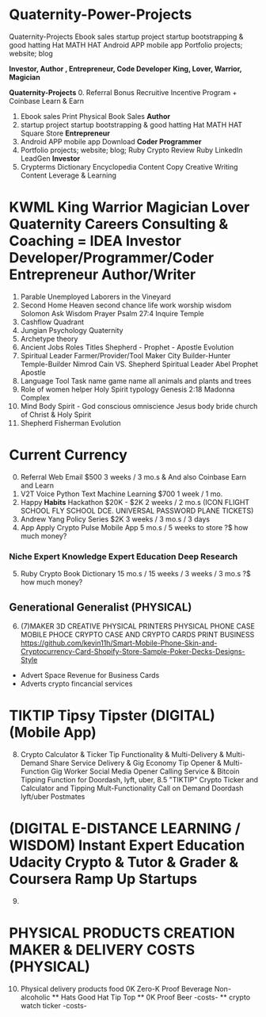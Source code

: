 # Quaternity-Power-Projects
Quaternity-Projects  Ebook sales startup project startup bootstrapping &amp; good hatting Hat MATH HAT Android APP mobile app Portfolio projects; website; blog

**Investor, Author , Entrepreneur, Code Developer**
**King, Lover, Warrior, Magician**

**Quaternity-Projects**
0. Referral Bonus Recruitive Incentive Program  + Coinbase Learn & Earn
1. Ebook sales Print Physical Book Sales **Author**
2. startup project startup bootstrapping & good hatting Hat MATH HAT Square Store **Entrepreneur**
3. Android APP mobile app Download **Coder Programmer**
4. Portfolio projects; website; blog;  Ruby Crypto Review Ruby LinkedIn LeadGen **Investor**
5. Crypterms Dictionary Encyclopedia Content Copy Creative Writing Content Leverage & Learning

# KWML King Warrior Magician Lover Quaternity Careers Consulting & Coaching = IDEA Investor Developer/Programmer/Coder Entrepreneur Author/Writer
1. Parable Unemployed Laborers in the Vineyard
2. Second Home Heaven second chance life work worship wisdom Solomon Ask Wisdom Prayer Psalm 27:4 Inquire Temple
3. Cashflow Quadrant
4. Jungian Psychology Quaternity
5. Archetype theory
6. Ancient Jobs Roles Titles Shepherd - Prophet - Apostle Evolution
7. Spiritual Leader Farmer/Provider/Tool Maker City Builder-Hunter Temple-Builder Nimrod Cain VS. Shepherd Spiritual Leader Abel Prophet Apostle
8. Language Tool Task name game name all animals and plants and trees 
9. Role of women helper Holy Spirit typology Genesis 2:18 Madonna Complex
10. Mind Body Spirit - God conscious omniscience Jesus body bride church of Christ & Holy Spirit
11. Shepherd Fisherman Evolution





# Current Currency

0. Referral Web Email $500 3 weeks / 3 mo.s & And also Coinbase Earn and Learn
1. V2T Voice Python Text Machine Learning $700 1 week / 1 mo.
2. Happy **Habits** Hackathon $20K - $2K 2 weeks / 2 mo.s (ICON FLIGHT SCHOOL FLY SCHOOL DCE. UNIVERSAL PASSWORD PLANE TICKETS)
3. Andrew Yang Policy Series $2K 3 weeks / 3 mo.s / 3 days
4. App Apply Crypto Pulse Mobile App 5 mo.s / 5 weeks to store ?$ how much money?
### Niche Expert Knowledge Expert Education Deep Research
5. Ruby Crypto Book Dictionary 15 mo.s / 15 weeks / 3 weeks / 3 mo.s ?$ how much money?
## Generational Generalist (PHYSICAL)
6. (7)MAKER 3D CREATIVE PHYSICAL PRINTERS PHYSICAL PHONE CASE MOBILE PHOCE CRYPTO CASE AND CRYPTO CARDS PRINT BUSINESS  https://github.com/kevin11h/Smart-Mobile-Phone-Skin-and-Cryptocurrency-Card-Shopify-Store-Sample-Poker-Decks-Designs-Style 
* Advert Space Revenue for Business Cards
* Adverts crypto fincancial services

# TIKTIP Tipsy Tipster (DIGITAL) (Mobile App)
8. Crypto Calculator & Ticker Tip Functionality & Multi-Delivery & Multi-Demand Share Service Delivery & Gig Economy Tip Opener & Multi-Function Gig Worker Social Media Opener Calling Service & Bitcoin Tipping Function for  Doordash, lyft, uber, 
8.5 "TIKTIP" Crypto Ticker and Calculator and Tipping Mult-Functionality Call on Demand Doordash lyft/uber Postmates

# (DIGITAL E-DISTANCE LEARNING / WISDOM) Instant Expert Education Udacity Crypto & Tutor & Grader & Coursera Ramp Up Startups
9. 

# PHYSICAL PRODUCTS CREATION MAKER & DELIVERY COSTS (PHYSICAL)
10. Physical delivery products food 0K Zero-K Proof Beverage Non-alcoholic
** Hats Good Hat Tip Top
** 0K Proof Beer -costs-
** crypto watch ticker -costs-
